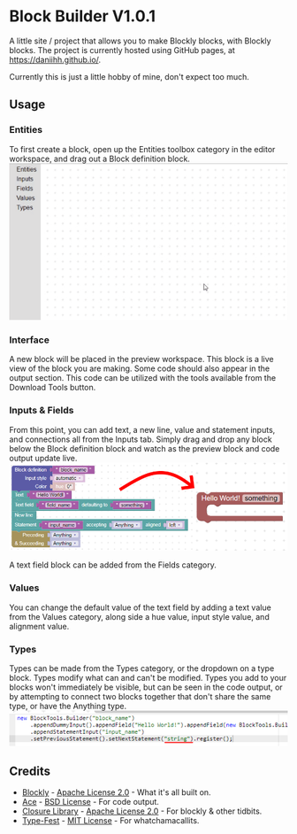 Block Builder V1.0.1
====================
A little site / project that allows you to make Blockly blocks, with Blockly blocks. The project is currently hosted using GitHub pages, at https://daniihh.github.io/.

Currently this is just a little hobby of mine, don't expect too much.

Usage
-----
### Entities
To first create a block, open up the Entities toolbox category in the editor workspace, and drag out a Block definition block.
![[Pulling out a Block definition block from the toolbox.]](documentation-assets/pullOut.gif "Pulling out a Block definition block from the toolbox.")

### Interface
A new block will be placed in the preview workspace. This block is a live view of the block you are making. Some code should also appear in the output section. This code can be utilized with the tools available from the Download Tools button.

### Inputs & Fields
From this point, you can add text, a new line, value and statement inputs, and connections all from the Inputs tab. Simply drag and drop any block below the Block definition block and watch as the preview block and code output update live.
![[An example of Inputs & Fields in the editor, and preview workspace.]](documentation-assets/example.png "An example of Inputs & Fields in the editor, and preview workspace.")

A text field block can be added from the Fields category.

### Values
You can change the default value of the text field by adding a text value from the Values category, along side a hue value, input style value, and alignment value.

### Types
Types can be made from the Types category, or the dropdown on a type block. Types modify what can and can't be modified. Types you add to your blocks won't immediately be visible, but can be seen in the code output, or by attempting to connect two blocks together that don't share the same type, or have the Anything type.
![[An image of the code output showing a type.]](documentation-assets/codeTyping.png "An image of the code output showing a type.")

Credits
-------
- [Blockly](https://developers.google.com/blockly/) - [Apache License 2.0](blockly/LICENSE) - What it's all built on.
- [Ace](https://ace.c9.io/) - [BSD License](ace/LICENSE) - For code output.
- [Closure Library](https://developers.google.com/closure/) - [Apache License 2.0](closure-library/LICENSE) - For blockly & other tidbits.
- [Type-Fest](https://github.com/sindresorhus/type-fest) - [MIT License](type-fest/LICENSE) - For whatchamacallits.